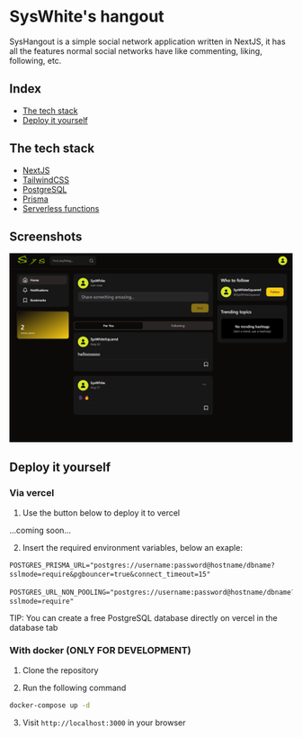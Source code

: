 # SysWhite's hangout

SysHangout is a simple social network application written in NextJS, it has all the features normal social networks have like commenting, liking, following, etc.

## Index

- [The tech stack](#the-tech-stack)
- [Deploy it yourself](#deploy-it-yourself)

## The tech stack

- [NextJS](https://nextjs.org/)
- [TailwindCSS](https://tailwindcss.com/)
- [PostgreSQL](https://www.postgresql.org/)
- [Prisma](https://www.prisma.io/)
- [Serverless functions](https://vercel.com/docs/serverless-functions/introduction)

## Screenshots
![screenshot of the website](image.png)

## Deploy it yourself

### Via vercel

1. Use the button below to deploy it to vercel

...coming soon...

2. Insert the required environment variables, below an exaple:

```env
POSTGRES_PRISMA_URL="postgres://username:password@hostname/dbname?sslmode=require&pgbouncer=true&connect_timeout=15"

POSTGRES_URL_NON_POOLING="postgres://username:password@hostname/dbname?sslmode=require"
```
TIP: You can create a free PostgreSQL database directly on vercel in the database tab

### With docker (ONLY FOR DEVELOPMENT)

1. Clone the repository

2. Run the following command

```bash
docker-compose up -d
```

3. Visit `http://localhost:3000` in your browser
